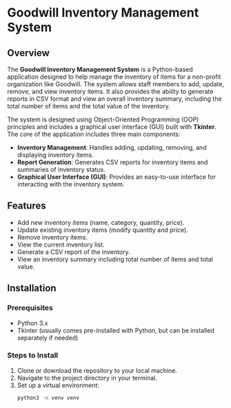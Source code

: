 # Goodwill Inventory Management System

## Overview
The **Goodwill Inventory Management System** is a Python-based application designed to help manage the inventory of items for a non-profit organization like Goodwill. The system allows staff members to add, update, remove, and view inventory items. It also provides the ability to generate reports in CSV format and view an overall inventory summary, including the total number of items and the total value of the inventory.

The system is designed using Object-Oriented Programming (OOP) principles and includes a graphical user interface (GUI) built with **Tkinter**. The core of the application includes three main components:
- **Inventory Management**: Handles adding, updating, removing, and displaying inventory items.
- **Report Generation**: Generates CSV reports for inventory items and summaries of inventory status.
- **Graphical User Interface (GUI)**: Provides an easy-to-use interface for interacting with the inventory system.

## Features
- Add new inventory items (name, category, quantity, price).
- Update existing inventory items (modify quantity and price).
- Remove inventory items.
- View the current inventory list.
- Generate a CSV report of the inventory.
- View an inventory summary including total number of items and total value.

## Installation

### Prerequisites
- Python 3.x
- Tkinter (usually comes pre-installed with Python, but can be installed separately if needed)

### Steps to Install
1. Clone or download the repository to your local machine.
2. Navigate to the project directory in your terminal.
3. Set up a virtual environment:
   ```bash
   python3 -m venv venv
